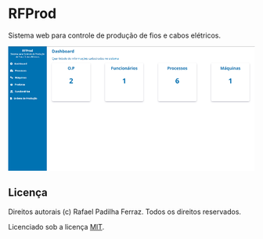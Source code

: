 # RFProd

Sistema web para controle de produção de fios e cabos elétricos.

![Screenshot](/screenshot/Dashboard.png)

## Licença

Direitos autorais (c) Rafael Padilha Ferraz. Todos os direitos reservados.

Licenciado sob a licença [MIT](LICENSE).
